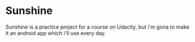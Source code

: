 # Sunshine
Sunshine is a practice project for a course on Udacity, but i'm gona to make it an android app which i'll use every day.
